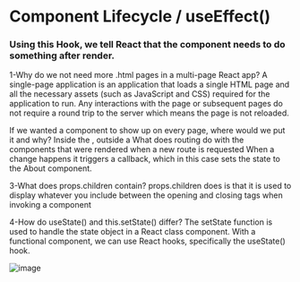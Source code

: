 # Component Lifecycle / useEffect()
### Using this Hook, we tell React that the component needs to do something after render.

1-Why do we not need more .html pages in a multi-page React app?
A single-page application is an application that loads a single HTML page and all the necessary assets (such as JavaScript and CSS) required for the application to run. Any interactions with the page or subsequent pages do not require a round trip to the server which means the page is not reloaded.

If we wanted a component to show up on every page, where would we put it and why?
Inside the , outside a
What does routing do with the components that were rendered when a new route is requested
When a change happens it triggers a callback, which in this case sets the state to the About component.

3-What does props.children contain?
props.children does is that it is used to display whatever you include between the opening and closing tags when invoking a component

4-How do useState() and this.setState() differ?
The setState function is used to handle the state object in a React class component.
With a functional component, we can use React hooks, specifically the useState() hook.

![image](https://cdn.hashnode.com/res/hashnode/image/upload/v1604980248876/j59xm8CTZ.png)
